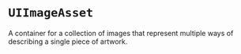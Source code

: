 # `UIImageAsset`

A container for a collection of images that represent multiple ways of
describing a single piece of artwork.
